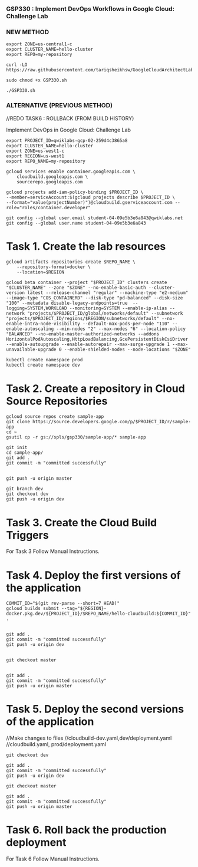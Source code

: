 ### GSP330 :  Implement DevOps Workflows in Google Cloud: Challenge Lab 

### NEW METHOD 
```
export ZONE=us-central1-c
export CLUSTER_NAME=hello-cluster
export REPO=my-repository
```
```
curl -LO https://raw.githubusercontent.com/tariqsheikhsw/GoogleCloudArchitectLabs/main/Solutions/GSP330.sh

sudo chmod +x GSP330.sh

./GSP330.sh
```

### ALTERNATIVE (PREVIOUS METHOD)
//REDO TASK6 : ROLLBACK (FROM BUILD HISTORY)

Implement DevOps in Google Cloud: Challenge Lab

```
export PROJECT_ID=qwiklabs-gcp-02-259d4c3865a8
export CLUSTER_NAME=hello-cluster
export ZONE=us-west1-c
export REGION=us-west1
export REPO_NAME=my-repository
```
```
gcloud services enable container.googleapis.com \
    cloudbuild.googleapis.com \
    sourcerepo.googleapis.com

gcloud projects add-iam-policy-binding $PROJECT_ID \
--member=serviceAccount:$(gcloud projects describe $PROJECT_ID \
--format="value(projectNumber)")@cloudbuild.gserviceaccount.com --role="roles/container.developer"

git config --global user.email student-04-09e5b3e6a843@qwiklabs.net 
git config --global user.name student-04-09e5b3e6a843
```

# Task 1. Create the lab resources

```
gcloud artifacts repositories create $REPO_NAME \
    --repository-format=docker \
    --location=$REGION

gcloud beta container --project "$PROJECT_ID" clusters create "$CLUSTER_NAME" --zone "$ZONE" --no-enable-basic-auth --cluster-version latest --release-channel "regular" --machine-type "e2-medium" --image-type "COS_CONTAINERD" --disk-type "pd-balanced" --disk-size "100" --metadata disable-legacy-endpoints=true  --logging=SYSTEM,WORKLOAD --monitoring=SYSTEM --enable-ip-alias --network "projects/$PROJECT_ID/global/networks/default" --subnetwork "projects/$PROJECT_ID/regions/$REGION/subnetworks/default" --no-enable-intra-node-visibility --default-max-pods-per-node "110" --enable-autoscaling --min-nodes "2" --max-nodes "6" --location-policy "BALANCED" --no-enable-master-authorized-networks --addons HorizontalPodAutoscaling,HttpLoadBalancing,GcePersistentDiskCsiDriver --enable-autoupgrade --enable-autorepair --max-surge-upgrade 1 --max-unavailable-upgrade 0 --enable-shielded-nodes --node-locations "$ZONE"
```

```
kubectl create namespace prod	
kubectl create namespace dev
```

# Task 2. Create a repository in Cloud Source Repositories

```
gcloud source repos create sample-app
git clone https://source.developers.google.com/p/$PROJECT_ID/r/sample-app
cd ~
gsutil cp -r gs://spls/gsp330/sample-app/* sample-app
```

```
git init
cd sample-app/
git add .
git commit -m "committed successfully"


git push -u origin master

git branch dev
git checkout dev
git push -u origin dev
```

# Task 3. Create the Cloud Build Triggers

For Task 3 Follow Manual Instructions.


# Task 4. Deploy the first versions of the application

```
COMMIT_ID="$(git rev-parse --short=7 HEAD)"
gcloud builds submit --tag="${REGION}-docker.pkg.dev/${PROJECT_ID}/$REPO_NAME/hello-cloudbuild:${COMMIT_ID}" .


git add .
git commit -m "committed successfully" 
git push -u origin dev


git checkout master


git add .
git commit -m "committed successfully" 
git push -u origin master
```

# Task 5. Deploy the second versions of the application

//Make changes to files 
//cloudbuild-dev.yaml,dev/deployment.yaml
//cloudbuild.yaml, prod/deployment.yaml

```
git checkout dev

git add .
git commit -m "committed successfully" 
git push -u origin dev

git checkout master

git add .
git commit -m "committed successfully" 
git push -u origin master
```

# Task 6. Roll back the production deployment

For Task 6 Follow Manual Instructions.

